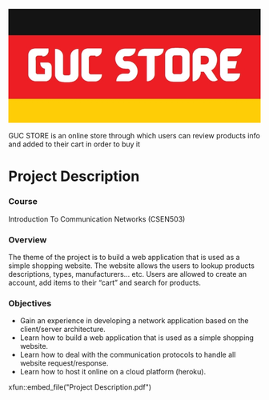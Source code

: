 

![logo](https://github.com/MohmmedTarek/GUC-STORE/blob/main/public/logo.jpg)

GUC STORE is an online store through which users can review products info and added to their cart in order to buy it




# Project Description

### Course 
Introduction To Communication Networks (CSEN503)

### Overview 
The theme of the project is to build a web application that is used as a simple shopping 
website. The website allows the users to lookup products descriptions, types, manufacturers… etc.
Users are allowed to create an account, add items to their “cart” and search for products. 

### Objectives
- Gain an experience in developing a network application based on the client/server architecture.
- Learn how to build a web application that is used as a simple shopping website.
- Learn how to deal with the communication protocols to handle all website request/response.
- Learn how to host it online on a cloud platform (heroku).

xfun::embed_file("Project Description.pdf")
